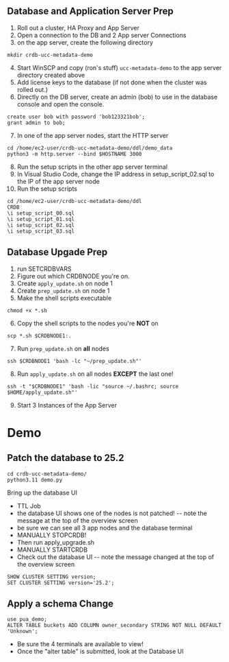 ## Database and Application Server Prep
1.  Roll out a cluster, HA Proxy and App Server
2.  Open a connection to the DB and 2 App server Connections
3.  on the app server, create the following directory
   
```mkdir crdb-ucc-metadata-demo```

4.  Start WinSCP and copy (ron's stuff) `ucc-metadata-demo` to the app server directory created above
5.  Add license keys to the database (if not done when the cluster was rolled out.)
6.  Directly on the DB server, create an admin (bob) to use in the database console and open the console.  
 
```
create user bob with password 'bob123321bob';
grant admin to bob;
```

7.  In one of the app server nodes, start the HTTP server

```
cd /home/ec2-user/crdb-ucc-metadata-demo/ddl/demo_data
python3 -m http.server --bind $HOSTNAME 3000
```
8.  Run the setup scripts in the other app server terminal
9.  In Visual Studio Code, change the IP address in setup_script_02.sql to the IP of the app server node
10. Run the setup scripts 
```
cd /home/ec2-user/crdb-ucc-metadata-demo/ddl
CRDB
\i setup_script_00.sql
\i setup_script_01.sql
\i setup_script_02.sql
\i setup_script_03.sql
```

## Database Upgade Prep
1.  run SETCRDBVARS 
2.  Figure out which CRDBNODE you're on.
3.  Create `apply_update.sh` on node 1
4.  Create `prep_update.sh` on node 1
5.  Make the shell scripts executable

```
chmod +x *.sh
```
6.  Copy the shell scripts to the nodes you're **NOT** on

```
scp *.sh $CRDBNODE1:.
```
7.  Run `prep_update.sh` on **all** nodes  
```
ssh $CRDBNODE1 'bash -lc "~/prep_update.sh"'
```
8.  Run `apply_update.sh` on all nodes **EXCEPT** the last one!
```
ssh -t "$CRDBNODE1" 'bash -lic "source ~/.bashrc; source $HOME/apply_update.sh"'
```
9.  Start 3 Instances of the App Server

# Demo
## Patch the database to 25.2
```
cd crdb-ucc-metadata-demo/
python3.11 demo.py
```
Bring up the database UI
- TTL Job 
- the database UI shows one of the nodes is not patched! -- note the message at the top of the overview screen
- be sure we can see all 3 app nodes and the database terminal
- MANUALLY STOPCRDB!   
- Then run apply_upgrade.sh
- MANUALLY STARTCRDB
- Check out the database UI -- note the message changed at the top of the overview screen
```
SHOW CLUSTER SETTING version;
SET CLUSTER SETTING version='25.2';
```

## Apply a schema Change
```
use pua_demo;
ALTER TABLE buckets ADD COLUMN owner_secondary STRING NOT NULL DEFAULT 'Unknown';
```
- Be sure the 4 terminals are available to view!
- Once the "alter table" is submitted, look at the Database UI

